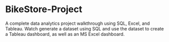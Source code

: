 # BikeStore-Project
A complete data analytics project walkthrough using SQL, Excel, and Tableau. Watch generate a dataset using SQL and use the dataset to create a Tableau dashboard, as well as an MS Excel dashboard.
